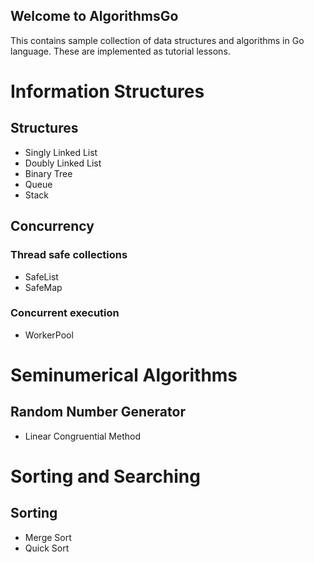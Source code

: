 ## Welcome to AlgorithmsGo
This contains sample collection of data structures and algorithms in Go language. These are implemented as tutorial lessons.

# Information Structures
## Structures
  - Singly Linked List
  - Doubly Linked List
  - Binary Tree
  - Queue
  - Stack
## Concurrency
### Thread safe collections
  - SafeList
  - SafeMap
### Concurrent execution
  - WorkerPool
# Seminumerical Algorithms
## Random Number Generator 
- Linear Congruential Method
# Sorting and Searching
## Sorting
  - Merge Sort
  - Quick Sort



